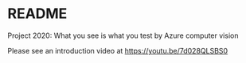 # README #
Project 2020: What you see is what you test by Azure computer vision

Please see an introduction video at https://youtu.be/7d028QLSBS0
